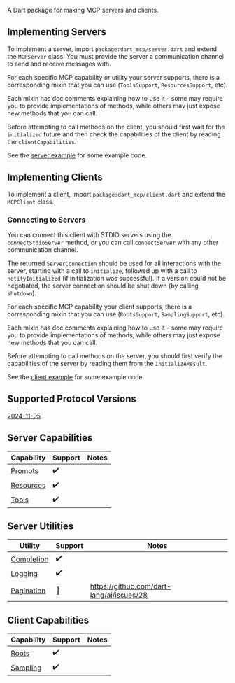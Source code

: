 A Dart package for making MCP servers and clients.

## Implementing Servers

To implement a server, import `package:dart_mcp/server.dart` and extend the
`MCPServer` class. You must provide the server a communication channel to send
and receive messages with.

For each specific MCP capability or utility your server supports, there is a
corresponding mixin that you can use (`ToolsSupport`, `ResourcesSupport`, etc).

Each mixin has doc comments explaining how to use it - some may require you to
provide implementations of methods, while others may just expose new methods
that you can call.

Before attempting to call methods on the client, you should first wait for the
`initialized` future and then check the capabilities of the client by reading
the `clientCapabilities`.

See the [server example](example/server.dart) for some example code.

## Implementing Clients

To implement a client, import `package:dart_mcp/client.dart` and extend the
`MCPClient` class.

### Connecting to Servers

You can connect this client with STDIO servers using the `connectStdioServer`
method, or you can call `connectServer` with any other communication channel.

The returned `ServerConnection` should be used for all interactions with the
server, starting with a call to `initialize`, followed up with a call to
`notifyInitialized` (if initialization was successful). If a version could not
be negotiated, the server connection should be shut down (by calling
`shutdown`).

For each specific MCP capability your client supports, there is a corresponding
mixin that you can use (`RootsSupport`, `SamplingSupport`, etc).

Each mixin has doc comments explaining how to use it - some may require you to
provide implementations of methods, while others may just expose new methods
that you can call.

Before attempting to call methods on the server, you should first verify the
capabilities of the server by reading them from the `InitializeResult`.

See the [client example](example/client.dart) for some example code.

## Supported Protocol Versions

[2024-11-05](https://spec.modelcontextprotocol.io/specification/2024-11-05/)

## Server Capabilities

| Capability | Support | Notes |
| --- | --- | --- |
| [Prompts](https://spec.modelcontextprotocol.io/specification/2024-11-05/server/prompts/) | :heavy_check_mark: |  |
| [Resources](https://spec.modelcontextprotocol.io/specification/2024-11-05/server/resources/) | :heavy_check_mark: |  |
| [Tools](https://spec.modelcontextprotocol.io/specification/2024-11-05/server/tools/) | :heavy_check_mark: |  |

## Server Utilities

| Utility | Support | Notes |
| --- | --- | --- |
| [Completion](https://spec.modelcontextprotocol.io/specification/2024-11-05/server/utilities/completion/) | :heavy_check_mark: |  |
| [Logging](https://spec.modelcontextprotocol.io/specification/2024-11-05/server/utilities/logging/) | :heavy_check_mark: |  |
| [Pagination](https://spec.modelcontextprotocol.io/specification/2024-11-05/server/utilities/pagination/) | :construction: | https://github.com/dart-lang/ai/issues/28 |

## Client Capabilities

| Capability | Support | Notes |
| --- | --- | --- |
| [Roots](https://spec.modelcontextprotocol.io/specification/2024-11-05/client/roots/)| :heavy_check_mark: | |
| [Sampling](https://spec.modelcontextprotocol.io/specification/2024-11-05/client/sampling/)| :heavy_check_mark: | |
